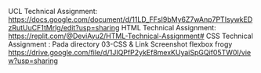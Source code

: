UCL Technical Assignment: https://docs.google.com/document/d/11LD_FFsI9bMy6Z7wAnp7PTIsywkEDzRutUuCF1tMrlg/edit?usp=sharing
HTML Technical Assignment: https://replit.com/@DeviAyu2/HTML-Technical-Assignment#
CSS Technical Assignment : Pada directory 03-CSS & Link Screenshot flexbox frogy https://drive.google.com/file/d/1JIQPfP2ykEf8mexKUyaiSpGQif05TW0I/view?usp=sharing
